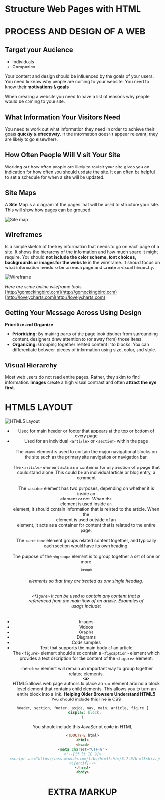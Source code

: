 # Structure Web Pages with HTML

# PROCESS AND DESIGN OF A WEB

## Target your Audience
- Individuals
- Companies

Your content and design should be influenced by the goals of your users. You need to know why people are coming to your website.
You need to know their **motivations & goals**

When creating a website you need to have a list of reasons why people would be coming to your site.

## What Information Your Visitors Need

You need to work out what information they need in order to achieve their goals **quickly & effectively**. If the information doesn't appear relevant, they are likely to go elsewhere.

## How Often People Will Visit Your Site

Working out how often people are likely to revisit your site gives you an indication for how often you should update the site.
It can often be helpful to set a schedule for when a site will be updated.

## Site Maps

A **Site** Map is a diagram of the pages that will be used to structure your site. This will show how pages can be grouped.<br />

![Site map](https://lh4.googleusercontent.com/YmA5CeGR8S7Qrwd9h_N69BYZ2uASczeCwJOuiC_q6Md6MvznnA4cl4KZ3bSlXLXihtryhdK71-1wNgiJ4SmZqb85ApDijtJB1j7aEulYSWoYiMc5PtfVwwLHvkQf1ZJag5zTO8zn "Site Map Diagram")

## Wireframes
Is a simple sketch of the key information that needs to go on each page of a site. It shows the hierarchy of the information and how much space it might require.
You should **not include the color scheme, font choices, backgrounds or images for the website** in the wireframe. It should focus on what information needs to be on each page and create a visual hierarchy.

![Wireframe](https://d2slcw3kip6qmk.cloudfront.net/marketing/pages/chart/seo/wireframing/discovery/steps-to-creating-wireframe-03.svg "Wireframe Diagram")

*Here are some online wireframe tools:* <br />
[http://gomockingbird.com](http://gomockingbird.com)<br />
[http://lovelycharts.com](http://lovelycharts.com)

## Getting Your Message Across Using Design
**Prioritize and Organize**
- **Prioritizing:** By making parts of the page look distinct from surrounding content, designers draw attention to (or away from) those items.
- **Organizing:** Grouping together related content into blocks. You can differentiate between pieces of information using size, color, and style.

## Visual Hierarchy
Most web users do not read entire pages. Rather, they skim to find information.
**Images** create a high visual contrast and often **attract the eye first**.

# HTML5 LAYOUT

![HTML5 Layout](https://external-content.duckduckgo.com/iu/?u=https%3A%2F%2Fstuyhsdesign.files.wordpress.com%2F2016%2F05%2Fyoko-html5.png%3Fw%3D656&f=1&nofb=1 "html5 layout")

**<header> <footer>**
- Used for main header or footer that appears at the top or bottom of every page
- Used for an individual ```<article>``` or ```<section>``` within the page<br />
**<nav>**<br />
The ```<nav>``` element is used to contain the major navigational blocks on the site such as the primary site navigation or navigation bar.<br />
**<article>**<br />
The ```<article>``` element acts as a container for any section of a page that could stand alone. This could be an individual article or blog entry, a comment<br />
**<aside>**<br />
The ```<aside>``` element has two purposes, depending on whether it is inside an <article> element or not. When the <aside> element is used inside an <article> element, it should contain information that is related to the article. When the <aside> element is used outside of an <article> element, it acts as a container for content that is related to the entire page.<br />
**<section>**<br />
The ```<section>``` element groups related content together, and typically each section would have its own heading.<br />
**<hgroup>**<br />
The purpose of the ```<hgroup>``` element is to group together a set of one or more <h1> through <h6> elements so that they are treated as one single heading.
**<figure><figcaption>**<br />
```<figure>``` It can be used to contain any content that is referenced from the main flow of an article.
Examples of usage include:
- Images
- Videos
- Graphs
- Diagrams
- Code samples
- Text that supports the main body of an article<br />
The ```<figure>``` element should also contain a ```<figcaption>``` element which provides a text decription for the content of the ```<figure>``` element.<br />
**<div>**<br />
The ```<div>``` element will remain an important way to group together related elements.<br />
**```<a>```**<br />
HTML5 allows web page authors to place an ```<a>``` element around a block level element that contains child elements. This allows you to turn an entire block into a link.
**Helping Older Browsers Understand HTML5**<br />
You should include this line in CSS
```css
header, section, footer, aside, nav, main, article, figure {
  display: block;
}
```
You should include this JavaScript code in HTML
```html
<!DOCTYPE html>
<html>
<head>
<meta charset="UTF-8">
<!--[if lt IE 9]>
  <script src="https://oss.maxcdn.com/libs/html5shiv/3.7.0/html5shiv.js"></script>
<![endif]-->
</head>
<body>
```
# EXTRA MARKUP

